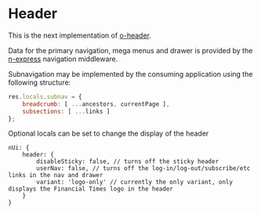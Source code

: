 # Header

This is the next implementation of [o-header](https://github.com/Financial-Times/o-header).

Data for the primary navigation, mega menus and drawer is provided by the [n-express](https://github.com/Financial-Times/n-express) navigation middleware.

Subnavigation may be implemented by the consuming application using the following structure:

```js
res.locals.subnav = {
    breadcrumb: [ ...ancestors, currentPage ],
    subsections: [ ...links ]
};
```

Optional locals can be set to change the display of the header

```
nUi: {
    header: {
        disableSticky: false, // turns off the sticky header
        userNav: false, // turns off the log-in/log-out/subscribe/etc links in the nav and drawer
        variant: 'logo-only' // currently the only variant, only displays the Financial Times logo in the header
    }
}
